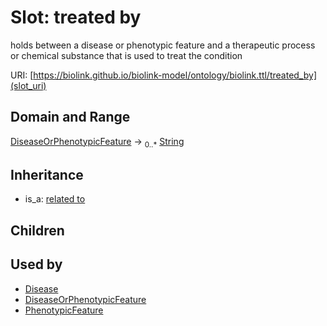 # Slot: treated by


holds between a disease or phenotypic feature and a therapeutic process or chemical substance that is used to treat the condition

URI: [https://biolink.github.io/biolink-model/ontology/biolink.ttl/treated_by](slot_uri)
## Domain and Range

[DiseaseOrPhenotypicFeature](DiseaseOrPhenotypicFeature.md) ->  <sub>0..*</sub> [String](String.md)
## Inheritance

 *  is_a: [related to](related_to.md)
## Children

## Used by

 * [Disease](Disease.md)
 * [DiseaseOrPhenotypicFeature](DiseaseOrPhenotypicFeature.md)
 * [PhenotypicFeature](PhenotypicFeature.md)
